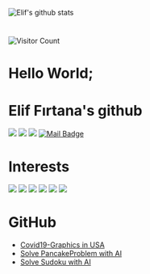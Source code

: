 ![Elif's github stats](https://github-readme-stats.vercel.app/api?username=firtanaelif&show_icons=true&theme=radical)
#
![Visitor Count](https://profile-counter.glitch.me/firtanaelif/count.svg)


# Hello World;
# Elif Fırtana's github

[![](https://img.shields.io/badge/twitter-%231DA1F2.svg?&style=for-the-badge&logo=twitter&logoColor=white)](https://twitter.com/firtanaelif)
[![](https://img.shields.io/badge/linkedin-%230077B5.svg?&style=for-the-badge&logo=linkedin&logoColor=white)](https://www.linkedin.com/in/firtanaelif/)
[![](https://img.shields.io/badge/instagram-%23E4405F.svg?&style=for-the-badge&logo=instagram&logoColor=white)](https://instagram.com/firtanaelif)
[![Mail Badge](https://img.shields.io/badge/firtana.elif@gmail.com-c14438?style=for-the-badge&logo=Gmail&logoColor=white&link=mailto:firtana.elif@gmail.com)](mailto:firtana.elif@gmail.com)

# Interests
[![](https://img.shields.io/badge/python-c2000?style=for-the-badge&logo=python)]()
[![](https://img.shields.io/badge/pandas-c2000?style=for-the-badge&logo=pandas)]()
[![](https://img.shields.io/badge/javascript-c2000?style=for-the-badge&logo=javascript)]()
[![](https://img.shields.io/badge/react-c2000?style=for-the-badge&logo=react)]()
[![](https://img.shields.io/badge/node.js-c2000?style=for-the-badge&logo=node.js)]()
[![](https://img.shields.io/badge/symfony-c2000?style=for-the-badge&logo=symfony)]()

# GitHub
* [Covid19-Graphics in USA](https://github.com/firtanaelif/Covid19-Graphics)
* [Solve PancakeProblem with AI](https://github.com/firtanaelif/PancakeProblem)
* [Solve Sudoku with AI](https://github.com/firtanaelif/Sudoku)
